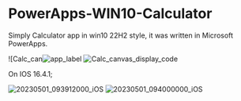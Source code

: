 # PowerApps-WIN10-Calculator
Simply Calculator app in win10 22H2 style, it was written in Microsoft PowerApps.

![Calc_can![app_label](https://user-images.githubusercontent.com/46298416/235781753-91b2d8cf-4b7d-43b4-a2c5-2622664e6046.jpg)
![Calc_canvas_display_code](https://user-images.githubusercontent.com/46298416/235436925-ca7be78c-4a17-4e79-82c9-3a9c2d6af50c.jpg)

On IOS 16.4.1;

![20230501_093912000_iOS](https://user-images.githubusercontent.com/46298416/235437164-718c7baf-82ec-492c-a617-adc4ab239103.png)
![20230501_094000000_iOS](https://user-images.githubusercontent.com/46298416/235437369-460d1ddf-5d1c-41d7-87a5-cfbd31db4bf3.png)
